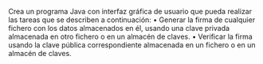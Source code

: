 Crea un programa Java con interfaz gráfica de usuario que pueda realizar las tareas que se
describen a continuación:
• Generar la firma de cualquier fichero con los datos almacenados en él, usando una clave
privada almacenada en otro fichero o en un almacén de claves.
• Verificar la firma usando la clave pública correspondiente almacenada en un fichero o en
un almacén de claves.   